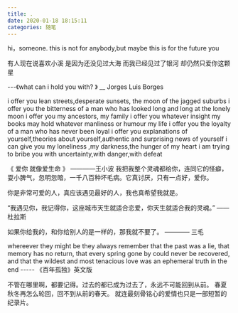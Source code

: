 ```yaml
---
title: .
date: 2020-01-18 18:15:11
categories: 随笔
---
```


hi，someone. this is not for anybody,but maybe this is for the future you

有人现在说喜欢小溪
是因为还没见过大海
而我已经见过了银河
却仍然只爱你这颗星

---《what can i hold you with? 》
\_\_ Jorges Luis Borges

i offer you lean streets,desperate sunsets, the moon of the jagged suburbs
i offer you the bitterness of a man who has looked long and long at the lonely moon
i offer you my ancestors, my family
i offer you whatever insight my books may hold
whatever manliness or humour my life
i offer you the loyalty of a man who has never been loyal
i offer you explanations of yourself,theories about yourself,authentic and surprising news of yourself
i can give you my loneliness ,my darkness,the hunger of my heart
i am trying to bribe you with uncertainty,with danger,with defeat

《 爱你 就像爱生命 》 ————王小波
我把我整个灵魂都给你，连同它的怪癖，耍小脾气，忽明忽暗，一千八百种坏毛病。它真讨厌，只有一点好，爱你。

你是非常可爱的人，真应该遇见最好的人，我也真希望我就是。

“我遇见你，我记得你，这座城市天生就适合恋爱，你天生就适合我的灵魂。” ——杜拉斯

如果你给我的，和你给别人的是一样的，那我就不要了。 ———— 三毛

whereever they might be they always remember that the past was a lie, that memory has no return,
that every spring gone by could never be recovered,
and that the wildest and most tenacious love was an ephemeral truth in the end ----- 《百年孤独》英文版

不管在哪里啊，都要记得。过去的都已成为过去了，永远不可能回到从前。
春夏秋冬再怎么轮回，回不到从前的春天。
就连最刻骨铭心的爱情也只是一部短暂的纪录片。
